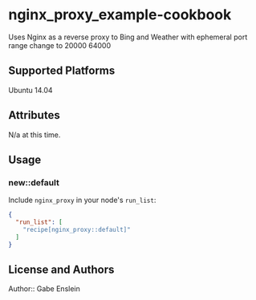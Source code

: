 # nginx_proxy_example-cookbook

Uses Nginx as a reverse proxy to Bing and Weather with ephemeral port range change to 20000 64000

## Supported Platforms

Ubuntu 14.04

## Attributes
N/a at this time.

## Usage

### new::default

Include `nginx_proxy` in your node's `run_list`:

```json
{
  "run_list": [
    "recipe[nginx_proxy::default]"
  ]
}
```

## License and Authors

Author:: Gabe Enslein
